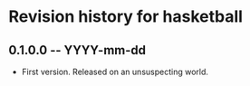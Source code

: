 # Revision history for hasketball

## 0.1.0.0 -- YYYY-mm-dd

* First version. Released on an unsuspecting world.
